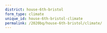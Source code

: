 ```yaml
---
district: house-6th-bristol
form_type: climate
unique_id: house-6th-bristol-climate
permalink: /2020bq/house-6th-bristol/climate/
---
```

